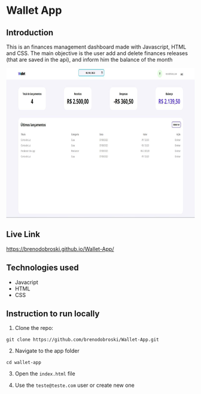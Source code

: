 # Wallet App

## Introduction

This is an finances management dashboard made with Javascript, HTML and CSS. The main objective is the user add and delete finances releases (that are saved in the api), and inform him the balance of the month

<img src="https://github.com/brenodobroski/Wallet-App/blob/master/src/img/dashboard.jpg" alt="Wallet App Preview" height="400">

## Live Link

https://brenodobroski.github.io/Wallet-App/

## Technologies used

- Javacript
- HTML
- CSS

## Instruction to run locally

1. Clone the repo:

```
git clone https://github.com/brenodobroski/Wallet-App.git
```

2. Navigate to the app folder

```
cd wallet-app
```

3. Open the `index.html` file

4. Use the `teste@teste.com` user or create new one
